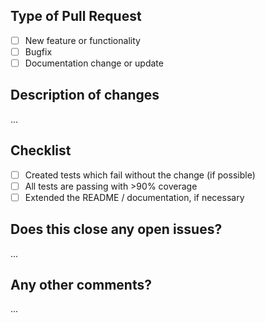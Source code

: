 Type of Pull Request
--------------------
- [ ] New feature or functionality
- [ ] Bugfix
- [ ] Documentation change or update

Description of changes
----------------------
...

Checklist
---------
- [ ] Created tests which fail without the change (if possible)
- [ ] All tests are passing with >90% coverage
- [ ] Extended the README / documentation, if necessary

Does this close any open issues?
--------------------------------
...

Any other comments?
-------------------
...
